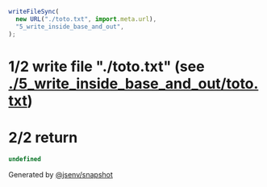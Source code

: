 ```js
writeFileSync(
  new URL("./toto.txt", import.meta.url),
  "5_write_inside_base_and_out",
);
```

# 1/2 write file "./toto.txt" (see [./5_write_inside_base_and_out/toto.txt](./5_write_inside_base_and_out/toto.txt))

# 2/2 return

```js
undefined
```

Generated by [@jsenv/snapshot](https://github.com/jsenv/core/tree/main/packages/independent/snapshot)